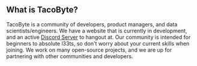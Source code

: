## What is TacoByte?
TacoByte is a community of developers, product managers, and data scientists/engineers. We have a website that is currently in development, and an active [Discord Server](https://discord.gg/y8wy8r2n6v) to hangout at. Our community is intended for beginners to absolute l33ts, so don't worry about your current skills when joining. We work on many open-source projects, and we are up for partnering with other communities and developers.
